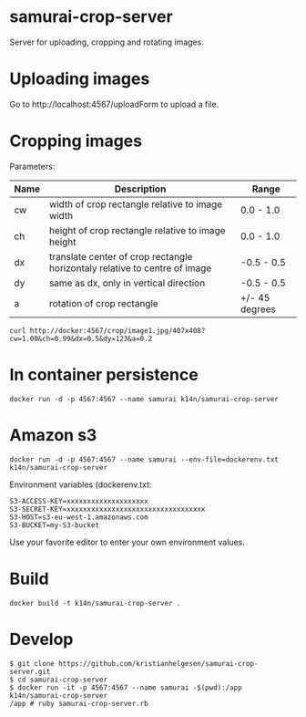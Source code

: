 # samurai-crop-server


Server for uploading, cropping and rotating images. 



# Uploading images

Go to http://localhost:4567/uploadForm to upload a file.




# Cropping images


Parameters:

| Name          | Description   | Range  |
| ------------- | ------------- | ------ |
| cw            | width of crop rectangle relative to image width   | 0.0 - 1.0 |
| ch            | height of crop rectangle relative to image height | 0.0 - 1.0 |
| dx            | translate center of crop rectangle horizontaly relative to centre of image | -0.5 - 0.5|
| dy            | same as dx, only in vertical direction | -0.5 - 0.5 |
| a             | rotation of crop rectangle | +/- 45 degrees |


```
curl http://docker:4567/crop/image1.jpg/407x408?cw=1.00&ch=0.99&dx=0.5&dy=123&a=0.2
```




# In container persistence
```
docker run -d -p 4567:4567 --name samurai k14n/samurai-crop-server
```



# Amazon s3
```
docker run -d -p 4567:4567 --name samurai --env-file=dockerenv.txt  k14n/samurai-crop-server
```
Environment variables (dockerenv.txt:

```
S3-ACCESS-KEY=xxxxxxxxxxxxxxxxxxxx
S3-SECRET-KEY=xxxxxxxxxxxxxxxxxxxxxxxxxxxxxxxxxx
S3-HOST=s3-eu-west-1.amazonaws.com
S3-BUCKET=my-S3-bucket
```


Use your favorite editor to enter your own environment values.





# Build

```
docker build -t k14n/samurai-crop-server .
```


# Develop
```
$ git clone https://github.com/kristianhelgesen/samurai-crop-server.git
$ cd samurai-crop-server
$ docker run -it -p 4567:4567 --name samurai -$(pwd):/app  k14n/samurai-crop-server
/app # ruby samurai-crop-server.rb
```



